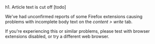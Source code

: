 h1. Article text is cut off [todo]

We've had unconfirmed reports of some Firefox extensions causing problems with incomplete body text on the *content > write* tab.

If you're experiencing this or similar problems, please test with browser extensions disabled, or try a different web browser.
